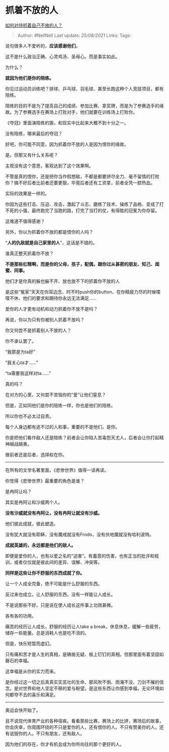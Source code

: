# 抓着不放的人
[如何对待抓着自己不放的人？](https://www.zhihu.com/question/473144129/answer/2010421105)

> Author: #NellNell 
Last update: *25/08/2021* 
Links:
Tags:   

  

说句很多人不爱听的，**应该感谢他们**。

这不是什么政治正确、心灵鸡汤、圣母心。而是事实如此。

为什么？

**就因为他们是你的陪练。**

你见过运动员训练吧？排球、乒乓球、羽毛球、甚至长跑这种个人竞技项目，都有陪练。

陪练的目的不是为了提高自己的成绩、参加比赛、拿奖牌，而是为了参赛选手的缘故。为了参赛选手在赛场上打败对手，他们就要在训练场上打败你。

《夺冠》里面演陪练的狠，和现实中比起来大概不到十分之一。

没有陪练，哪来最后的夺冠？

  

  

好吧，你可能不同意，因为抓着你不放的人是因为恨你的缘故。

是。但那又有什么关系呢？

主观没有这个意思，客观达到了这个效果啊。

不管是真的恨你，还是把你当作假想敌，不都是都要拼尽全力、毫不留情的打败你？搞不好后者比前者还要更狠，毕竟后者还有工资拿，前者全凭一腔热血。

实际的效果是一样的。

你因为这些打击、压迫、攻击，激起了斗志、磨练了技术、操练了品格、变成了打不死的小强，最终跑完了当跑的路，打完了当打的仗，有得胜的冠冕为你存留。

这难道不值得感谢？

  

  

另外，你以为抓着你不放的都是恨你的人吗？

“**人的仇敌就是自己家里的人**”，这话是不错的。

谁真正整天抓着你不放？

**不是那些杠精啊，而是你的父母，孩子，配偶，跟你过从甚密的朋友、知己、闺蜜、同事。**

他们才是你真的躲也躲不开、放也放不下的抓着你不放的人

是这些“冤家”天天在你耳边念、时不时push你的button、在你精疲力尽的时候喋喋不休、他们的要求和期待你永远无法满足……

爱你的人才更有动机和动力抓着你不放不是吗？

再说，你以为只有你被别人抓着不放吗？

你又何尝不是抓着别人不放的人？

你不承认罢了。

“我那是为ta好”

“我关心ta才……”

“ta需要我这样对ta……”

真的吗？

在对方的心里，又何尝不苦恼你的“爱”让他们窒息？

但是，正如同他们是你的陪练一样，你也是他们的陪练。

所以你也不必太过自责。

每个人身边都有逃不过的人和事，重要的不是他们，是你。

你是把他们看作敌人还是陪练？前者会让你陷入苦毒怨天尤人，后者会让你打起精神越战越勇。

做前者还是后者，选择权在你。

---

在所有的文学名著里面，《悲惨世界》值得一读再读。

你觉得《悲惨世界》最重要的角色是谁？

是冉阿让吗？

其实是冉阿让和沙威两个人。

**没有沙威就没有冉阿让，没有冉阿让就没有沙威。**

他们彼此成就，彼此塑造。

没有犹大就没有耶稣，没有魔戒就没有Frodo，没有伏地魔就没有哈利波特。

**成就英雄的，永远都是他们的敌人。**

即便是爱你的人，也有以爱之名的“迫害”。有蓄意的伤害，也有正当的批评和规训，或者仅仅就是彼此间的差异、误解、冲突等。

**同样是这些让你不舒服的东西成就了你。**

让一个人成全完备，绝不可能是什么舒服的东西。

反过来也成立。让人舒服的东西，没有一样能让人成长。

不是说那些不好。只是说在使人成长这件事上功效甚微。

各有各的功用。

痛苦的经历让人成长，舒服的经历让人take a break，休息休息，缓解一些疲劳，储存一些能量。总是消耗人也是吃不消的。

但是，快乐短暂而虚幻。

只有痛和苦才是人生的真相，是确凿无疑、板上钉钉的真相。但那里面有着坚固如磐石的幸福。

这幸福是从你的实力而来。

是你经过这一切之后真真实实茁壮的生命、那风吹不倒、雨淹不没、刀剑不摧的信念。是对世界和他人坚定不移的爱与盼望。是这些东西让你感到幸福，无论环境如何都夺不去的喜乐和满足。

---

奥运会快开始了。

且不说现代体育产业的各种宿疾。看看那些比赛，赛场上的比拼，赛场后的故事，你会庆幸，你周围环绕的不只是爱你的人，还有恨你的人。不只有赞美你的人，还有诋毁你的人。不只有朋友，还有敌人。

因为他们的存在，你才有机会成为你所向往的那个更好的人。